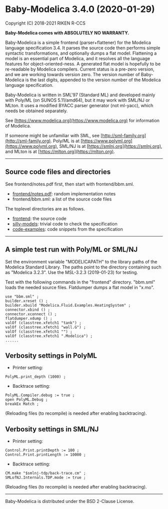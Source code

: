 # Baby-Modelica 3.4.0 (2020-01-29)

Copyright (C) 2018-2021 RIKEN R-CCS

__Baby-Modelica comes with ABSOLUTELY NO WARRANTY.__

Baby-Modelica is a simple frontend (parser+flattener) for the Modelica
language specification 3.4.  It parses the source code then performs
simple syntactic transformations, and optionally dumps a flat model.
Flattening a model is an essential part of Modelica, and it resolves
all the language features for object-oriented-ness.  A generated flat
model is hopefully to be re-readable by Modelica compilers.  Current
status is a pre-zero version, and we are working towards version zero.
The version number of Baby-Modelica is the last digits, appended to
the version number of the Modelica language specification.

Baby-Modelica is written in SML'97 (Standard ML) and developed mainly
with Poly/ML (on SUNOS 5.11/amd64), but it may work with SML/NJ or
MLton.  It uses a modified BYACC parser generator (not ml-yacc), which
needs be obtained separately.

See [https://www.modelica.org](https://www.modelica.org) for
information of Modelica.

If someone might be unfamiliar with SML, see
[http://sml-family.org](http://sml-family.org).  Poly/ML is at
[https://www.polyml.org](https://www.polyml.org), SML/NJ is at
[https://smlnj.org](https://smlnj.org), and MLton is at
[https://mlton.org](https://mlton.org).

----

## Source code files and directories

See frontend/notes.pdf first, then start with frontend/bbm.sml.
* [frontend/notes.pdf](frontend/notes.pdf): random implementation notes
* frontend/bbm.sml: a list of the source code files

The toplevel directories are as follows.
* [frontend](frontend): the source code
* [silly-models](silly-models): trivial code to check the specification
* [code-examples](code-examples): code snippets from the specification

----

## A simple test run with Poly/ML or SML/NJ

Set the environment variable "MODELICAPATH" to the library paths of
the Modelica Standard Library.  The paths point to the directory
containing such as "Modelica 3.2.3".  Use the MSL-3.2.3 (2019-01-23)
for testing.

Test with the following commands in the "frontend" directory.
"bbm.sml" loads the needed source files.  Flatdumper dumps a flat
model in "x.mo".

```
use "bbm.sml" ;
builder.xreset () ;
builder.xbuild "Modelica.Fluid.Examples.HeatingSystem" ;
connector.xbind () ;
connector.xconnect () ;
flatdumper.xdump () ;
valOf (classtree.xfetch1 "tank") ;
valOf (classtree.xfetch1 "wall.G") ;
valOf (classtree.xfetch1 "") ;
valOf (classtree.xfetch1 ".Modelica") ;
......
```

## Verbosity settings in PolyML

* Printer setting:
```
PolyML.print_depth (1000) ;
```

* Backtrace setting:
```
PolyML.Compiler.debug := true ;
open PolyML.Debug ;
breakEx Match ;
```

(Reloading files (to recompile) is needed after enabling backtracing).

## Verbosity settings in SML/NJ

* Printer setting:
```
Control.Print.printDepth := 100 ;
Control.Print.printLength := 10000 ;
```

* Backtrace setting:
```
CM.make "$smlnj-tdp/back-trace.cm" ;
SMLofNJ.Internals.TDP.mode := true ;
```

(Reloading files (to recompile) is needed after enabling backtracing).

----

Baby-Modelica is distributed under the BSD 2-Clause License.
